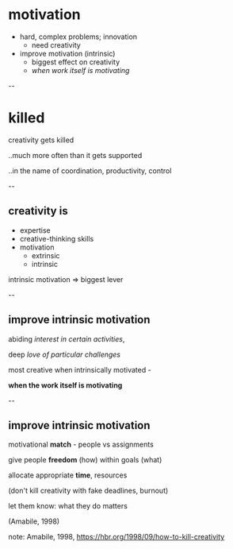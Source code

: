 # motivation

* hard, complex problems; innovation
  - need creativity
* improve motivation (intrinsic)
  - biggest effect on creativity
  - *when work itself is motivating*

--

# killed

creativity gets killed

..much more often than it gets supported

..in the name of coordination, productivity, control

--

## creativity is

* expertise
* creative-thinking skills
* motivation
  * extrinsic
  * intrinsic

intrinsic motivation => biggest lever

--

## improve intrinsic motivation

abiding *interest in certain activities*,

deep *love of particular challenges*

most creative  when intrinsically motivated -

**when the work itself is motivating**

--

## improve intrinsic motivation

motivational **match** - people vs assignments

give people **freedom** (how) within goals (what)

allocate appropriate **time**, resources

(don't kill creativity with fake deadlines, burnout)

let them know: what they do matters

(Amabile, 1998)

note:
Amabile, 1998, https://hbr.org/1998/09/how-to-kill-creativity

